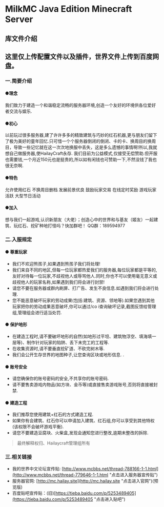 
# MilkMC Java Edition Minecraft Server 
## 库文件介绍
  这里仅上传配置文件以及插件，世界文件上传到百度网盘。
-----------
### 一.简要介绍

#### ●理念
我们致力于建造一个和谐稳定流畅的服务器环境,创造一个友好的环境供各位爱好者交流与娱乐.

#### ●初心
以前玩过很多服务器,建了许许多多的精致建筑与巧妙的红石机器,更与朋友们留下了极为美好的童年回忆.只可惜一个个服务器倒闭的倒闭、卡的卡、换周目的换周目，导致一些记忆就在这一次次地换服中丢失，这是多么遗憾的事情啊!所以,我就想自己做服务器,使HailayCraft永存.
我们目前为公益模式,仅接受无偿赞助.但开服也需要钱,一个月近150元也是挺贵的,所以如有闲钱也可赞助一下,不然没钱了我也很无奈啊.

#### ●特色
允许使用红石
不换周目删档
发展前景优良
鼓励玩家交易
在线定时奖励
游戏玩家活跃
大型节日活动

#### ●加入
想与我们一起游戏,认识新朋友（大佬）；创造心中的世界和与基友（姬友）一起建筑、玩红石、挖矿种地打怪吗？快加群吧！
QQ群：189594977

### 二.入服规定
#### ● 尊重玩家
   - 我们不欢迎熊孩子,如果遇到熊孩子我们将处理!
   - 我们来自不同的地区,但每一位玩家都热爱我们的服务器,每位玩家都是平等的,友好对待每一位玩家,不歧视他人或辱骂他人.同时,你也不可以使用毫无意义或歧视他人的玩家名称,如果遇到我们将会进行封禁!
   - 请您不要在服务器或群内刷屏、打广告、发生不良信息.如遇到我们将会进行处理.
   - 您不能恶意破坏玩家的劳动成果(包括:建筑、资源、领地等).如果您遇到其他玩家把你的劳动成果恶意破坏,你可以通过/co i查询破坏记录,截图反馈给管理组,管理组会进行适当处罚.

#### ● 保护地形
   - 在建造工程时,请不要破坏地形的自然(如地形过平坦、建筑物浮空、填海填一层等)、制作针对玩家的陷阱、丢下未完工的工程等.
   - 在收集资源时,请不要垂直挖矿道、不砍完树木等.
   - 我们会公开生存世界的地图种子,让您查询区块或地形信息.
  .
#### ● 账号安全
   - 请您确保你的账号密码的安全,不共享你的账号密码.
   - 请不要售卖游戏内物品(如方块、金币等)或直接售卖游戏账号,否则将直接被封禁.

#### ● 建造工程
   - 我们推荐您使用建筑+红石的方式建造工程.
   - 如果你有会建筑、红石你可以申请加入建筑、红石组,你可以享受到其他特权(该权限不会破坏游戏平衡).
   - 请您不要建造豆腐块、火柴盒,发现会通知您进行整改,逾期未整改的拆除.
>最终解释权归、Hailaycraft管理组所有

### 三.相关链接
+ 我的世界中文论坛宣传贴: [http://www.mcbbs.net/thread-788166-1-1.html](http://www.mcbbs.net/thread-779646-1-1.html "点击进入服务器宣传贴") 
+ 服务器官网: [http://mc.hailay.site](http://mc.hailay.site "点击进入官网")(预览版)
+ 百度贴吧宣传贴：(旧)[https://tieba.baidu.com/p/5253489405](https://tieba.baidu.com/p/5253489405 "点击进入贴吧")
